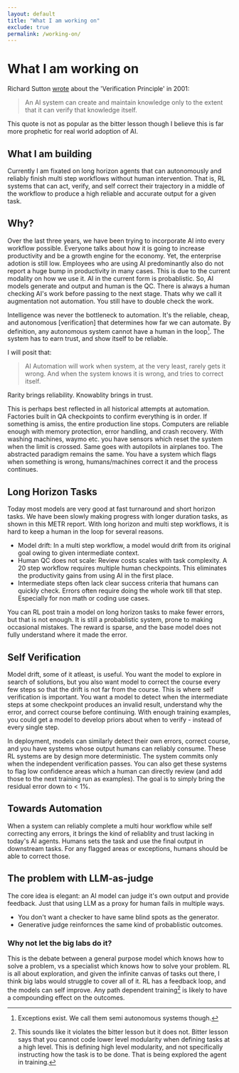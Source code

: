 ```yaml
---
layout: default
title: "What I am working on"
exclude: true
permalink: /working-on/
---
```

# What I am working on

Richard Sutton [wrote](http://incompleteideas.net/IncIdeas/KeytoAI.html) about the 'Verification Principle' in 2001: 

> An AI system can create and maintain knowledge only to the extent that it can verify that knowledge itself.

This quote is not as popular as the bitter lesson though I believe this is far more prophetic for real world adoption of AI. 

## What I am building

Currently I am fixated on long horizon agents that can autonomously and reliably finish multi step workflows without human intervention. That is, RL systems that can act, verify, and self correct their trajectory in a middle of the workflow to produce a high reliable and accurate output for a given task.

## Why?
Over the last three years, we have been trying to incorporate AI into every workflow possible. Everyone talks about how it is going to increase productivity and be a growth engine for the economy. Yet, the enterprise adotion is still low. Employees who are using AI predominantly also do not report a huge bump in productivity in many cases. This is due to the current modality on how we use it. AI in the current form is probablistic. So, AI models generate and output and human is the QC. There is always a human checking AI's work before passing to the next stage. Thats why we call it augmentation not automation. You still have to double check the work. 

Intelligence was never the bottleneck to automation. It's the reliable, cheap, and autonomous [verification] that determines how far we can automate. By definition, any autonomous system cannot have a human in the loop[^1]. The system has to earn trust, and show itself to be reliable. 

I will posit that: 

> AI Automation will work when system, at the very least, rarely gets it wrong. And when the system knows it is wrong, and tries to correct itself. 

Rarity brings reliability. Knowablity brings in trust. 

This is perhaps best reflected in all historical attempts at automation. Factories built in QA checkpoints to confirm everything is in order. If something is amiss, the entire production line stops. Computers are reliable enough with memory protection, error handling, and crash recovery. With washing machines, waymo etc. you have sensors which reset the system when the limit is crossed. Same goes with autopilots in airplanes too. The abstracted paradigm remains the same. You have a system which flags when something is wrong, humans/machines correct it and the process continues. 

## Long Horizon Tasks

Today most models are very good at fast turnaround and short horizon tasks. We have been slowly making progress with longer duration tasks, as shown in this METR report. With long horizon and multi step workflows, it is hard to keep a human in the loop for several reasons. 

- Model drift: In a multi step workflow, a model would drift from its original goal owing to given intermediate context.
- Human QC does not scale: Review costs scales with task complexity. A 20 step workflow requires multiple human checkpoints. This eliminates the productivity gains from using AI in the first place. 
- Intermediate steps often lack clear success criteria that humans can quickly check. Errors often require doing the whole work till that step. Especially for non math or coding use cases. 

You can RL post train a model on long horizon tasks to make fewer errors, but that is not enough. It is still a probablistic system, prone to making occasional mistakes. The reward is sparse, and the base model does not fully understand where it made the error. 

## Self Verification
Model drift, some of it atleast, is useful. You want the model to explore in search of solutions, but you also want model to correct the course every few steps so that the drift is not far from the course. This is where self verification is important. You want a model to detect when the intermediate steps at some checkpoint produces an invalid result, understand why the error, and correct course before continuing. With enough training examples, you could get a model to develop priors about when to verify - instead of every single step. 

In deployment, models can similarly detect their own errors, correct course, and you have systems whose output humans can reliably consume. These RL systems are by design more deterministic. The system commits only when the independent verification passes. You can also get these systems to flag low confidence areas which a human can directly review (and add those to the next training run as examples). The goal is to simply bring the residual error down to < 1%. 

## Towards Automation
When a system can reliably complete a multi hour workflow while self correcting any errors, it brings the kind of reliablity and trust lacking in today's AI agents. Humans sets the task and use the final output in downstream tasks. For any flagged areas or exceptions, humans should be able to correct those. 

## The problem with LLM-as-judge
The core idea is elegant: an AI model can judge it's own output and provide feedback. Just that using LLM as a proxy for human fails in multiple ways.

- You don't want a checker to have same blind spots as the generator. 
- Generative judge reinfornces the same kind of probablistic outcomes. 


### Why not let the big labs do it?
This is the debate between a general purpose model which knows how to solve a problem, vs a specialist which knows how to solve your problem. RL is all about exploration, and given the infinite canvas of tasks out there, I think big labs would struggle to cover all of it. 
RL has a feedback loop, and the models can self improve. Any path dependent training[^2] is likely to have a compounding effect on the outcomes. 




[^1]: Exceptions exist. We call them semi autonomous systems though. 

[^2]: This sounds like it violates the bitter lesson but it does not. Bitter lesson says that you cannot code lower level modularity when defining tasks at a high level. This is defining high level modularity, and not specifically instructing how the task is to be done. That is being explored the agent in training. 